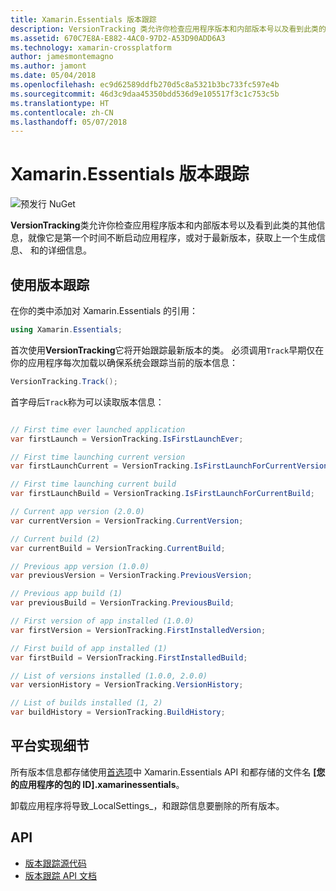 ```yaml
---
title: Xamarin.Essentials 版本跟踪
description: VersionTracking 类允许你检查应用程序版本和内部版本号以及看到此类的其他信息，就像它是第一个时间不断启动应用程序，或对于最新版本，获取以前的生成信息、 和的详细信息。
ms.assetid: 670C7E8A-E882-4AC0-97D2-A53D90ADD6A3
ms.technology: xamarin-crossplatform
author: jamesmontemagno
ms.author: jamont
ms.date: 05/04/2018
ms.openlocfilehash: ec9d62589ddfb270d5c8a5321b3bc733fc597e4b
ms.sourcegitcommit: 46d3c9daa45350bdd536d9e105517f3c1c753c5b
ms.translationtype: HT
ms.contentlocale: zh-CN
ms.lasthandoff: 05/07/2018
---
```

# <a name="xamarinessentials-version-tracking"></a>Xamarin.Essentials 版本跟踪

![预发行 NuGet](~/media/shared/pre-release.png)

**VersionTracking**类允许你检查应用程序版本和内部版本号以及看到此类的其他信息，就像它是第一个时间不断启动应用程序，或对于最新版本，获取上一个生成信息、 和的详细信息。

## <a name="using-version-tracking"></a>使用版本跟踪

在你的类中添加对 Xamarin.Essentials 的引用：

```csharp
using Xamarin.Essentials;
```

首次使用**VersionTracking**它将开始跟踪最新版本的类。 必须调用`Track`早期仅在你的应用程序每次加载以确保系统会跟踪当前的版本信息：

```csharp
VersionTracking.Track();
```

首字母后`Track`称为可以读取版本信息：

```csharp

// First time ever launched application
var firstLaunch = VersionTracking.IsFirstLaunchEver;

// First time launching current version
var firstLaunchCurrent = VersionTracking.IsFirstLaunchForCurrentVersion;

// First time launching current build
var firstLaunchBuild = VersionTracking.IsFirstLaunchForCurrentBuild;

// Current app version (2.0.0)
var currentVersion = VersionTracking.CurrentVersion;

// Current build (2)
var currentBuild = VersionTracking.CurrentBuild;

// Previous app version (1.0.0)
var previousVersion = VersionTracking.PreviousVersion;

// Previous app build (1)
var previousBuild = VersionTracking.PreviousBuild;

// First version of app installed (1.0.0)
var firstVersion = VersionTracking.FirstInstalledVersion;

// First build of app installed (1)
var firstBuild = VersionTracking.FirstInstalledBuild;

// List of versions installed (1.0.0, 2.0.0)
var versionHistory = VersionTracking.VersionHistory;

// List of builds installed (1, 2)
var buildHistory = VersionTracking.BuildHistory;
```

## <a name="platform-implementation-specifics"></a>平台实现细节

所有版本信息都存储使用[首选项](preferences.md)中 Xamarin.Essentials API 和都存储的文件名 **[您的应用程序的包的 ID].xamarinessentials**。

卸载应用程序将导致_LocalSettings_，和跟踪信息要删除的所有版本。

## <a name="api"></a>API

- [版本跟踪源代码](https://github.com/xamarin/Essentials/tree/master/Essentials/VersionTracking)
- [版本跟踪 API 文档](xref:Xamarin.Essentials.VersionTracking)
